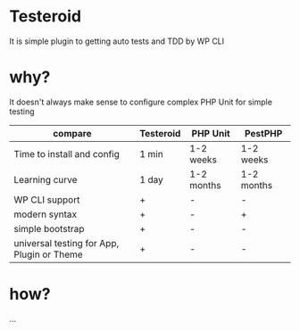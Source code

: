 # Testeroid


It is simple plugin to getting auto tests and TDD by WP CLI

# why?

It doesn't always make sense to configure complex PHP Unit for simple testing

| compare | Testeroid | PHP Unit | PestPHP |
| --- | --- | --- | --- |
| Time to install and config | 1 min | 1-2 weeks | 1-2 weeks |
| Learning curve | 1 day | 1-2 months | 1-2 months |
| WP CLI support | + | - | - |
| modern syntax | + | - | + |
| simple bootstrap | + | - | - |
| universal testing for App, Plugin or Theme | + | - | - |

# how?

…
